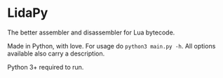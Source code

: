 # LidaPy

The better assembler and disassembler for Lua bytecode.

Made in Python, with love. For usage do `python3 main.py -h`. All options available also carry a description.

Python 3+ required to run.
